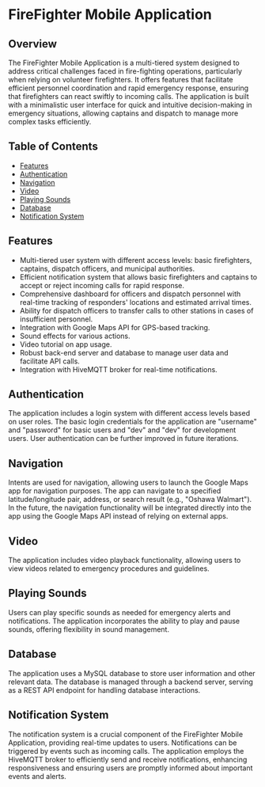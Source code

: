 # FireFighter Mobile Application

## Overview

The FireFighter Mobile Application is a multi-tiered system designed to address critical challenges faced in fire-fighting operations, particularly when relying on volunteer firefighters. It offers features that facilitate efficient personnel coordination and rapid emergency response, ensuring that firefighters can react swiftly to incoming calls. The application is built with a minimalistic user interface for quick and intuitive decision-making in emergency situations, allowing captains and dispatch to manage more complex tasks efficiently.

## Table of Contents

- [Features](#features)
- [Authentication](#authentication)
- [Navigation](#navigation)
- [Video](#video)
- [Playing Sounds](#playing-sounds)
- [Database](#database)
- [Notification System](#notification-system)

## Features

- Multi-tiered user system with different access levels: basic firefighters, captains, dispatch officers, and municipal authorities.
- Efficient notification system that allows basic firefighters and captains to accept or reject incoming calls for rapid response.
- Comprehensive dashboard for officers and dispatch personnel with real-time tracking of responders' locations and estimated arrival times.
- Ability for dispatch officers to transfer calls to other stations in cases of insufficient personnel.
- Integration with Google Maps API for GPS-based tracking.
- Sound effects for various actions.
- Video tutorial on app usage.
- Robust back-end server and database to manage user data and facilitate API calls.
- Integration with HiveMQTT broker for real-time notifications.

## Authentication

The application includes a login system with different access levels based on user roles. The basic login credentials for the application are "username" and "password" for basic users and "dev" and "dev" for development users. User authentication can be further improved in future iterations.

## Navigation

Intents are used for navigation, allowing users to launch the Google Maps app for navigation purposes. The app can navigate to a specified latitude/longitude pair, address, or search result (e.g., "Oshawa Walmart"). In the future, the navigation functionality will be integrated directly into the app using the Google Maps API instead of relying on external apps.

## Video

The application includes video playback functionality, allowing users to view videos related to emergency procedures and guidelines.

## Playing Sounds

Users can play specific sounds as needed for emergency alerts and notifications. The application incorporates the ability to play and pause sounds, offering flexibility in sound management.

## Database

The application uses a MySQL database to store user information and other relevant data. The database is managed through a backend server, serving as a REST API endpoint for handling database interactions.

## Notification System

The notification system is a crucial component of the FireFighter Mobile Application, providing real-time updates to users. Notifications can be triggered by events such as incoming calls. The application employs the HiveMQTT broker to efficiently send and receive notifications, enhancing responsiveness and ensuring users are promptly informed about important events and alerts.
